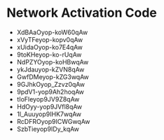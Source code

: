 # Network Activation Code
* XdBAaOyop-koW60qAw
* xVyTFeyop-kopv0qAw
* xUidaOyop-ko7E4qAw
* 9toKHeyop-ko-rUqAw
* NdPZYOyop-koHBwqAw
* ykJdauyop-kZVN8qAw
* GwfDMeyop-kZG3wqAw
* 9GJhkOyop_Zzvz0qAw
* 9pdV1-yop9Ah2hoqAw
* tIoFleyop9JV9Z8qAw
* HdOyy-yop9JVfl8qAw
* 1l_Auuyop9IHK7wqAw
* RcDFROyop9ICWGwqAw
* SzbTieyop9IDy_kqAw
